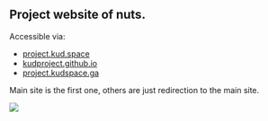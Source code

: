 ## Project website of nuts.

Accessible via:
* [project.kud.space](https://project.kud.space)
* [kudproject.github.io](https://kudproject.github.io)
* [project.kudspace.ga](https://project.kudspace.ga)

Main site is the first one, others are just redirection to the main site.

[![](https://img.shields.io/github/license/KudProject/kudproject.github.io.svg)](https://creativecommons.org/licenses/by/4.0/)
